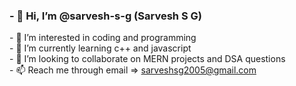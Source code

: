 <h3>- 👋 Hi, I’m @sarvesh-s-g (Sarvesh S G)</h3>
- 👀 I’m interested in coding and programming <br>
- 🌱 I’m currently learning c++ and javascript <br>
- 💞️ I’m looking to collaborate on MERN projects and DSA questions <br>
- 📫 Reach me through email => <a href=mailto:“sarveshsg2005@gmail.com”>sarveshsg2005@gmail.com</a> <br>


<!---
sarvesh-s-g/sarvesh-s-g is a ✨ special ✨ repository because its `README.md` (this file) appears on your GitHub profile.
You can click the Preview link to take a look at your changes.
--->
